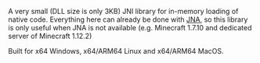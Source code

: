 A very small (DLL size is only 3KB) JNI library for in-memory loading of native code. Everything here can already be done with [JNA](https://github.com/java-native-access/jna), so this library is only useful when JNA is not available (e.g. Minecraft 1.7.10 and dedicated server of Minecraft 1.12.2)

Built for x64 Windows, x64/ARM64 Linux and x64/ARM64 MacOS.
